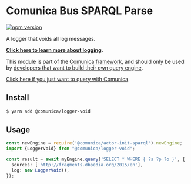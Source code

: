 # Comunica Bus SPARQL Parse

[![npm version](https://badge.fury.io/js/%40comunica%2Flogger-void.svg)](https://www.npmjs.com/package/@comunica/logger-void)

A logger that voids all log messages.

**[Click here to learn more about logging](https://comunica.dev/docs/modify/advanced/logging/).**

This module is part of the [Comunica framework](https://github.com/comunica/comunica),
and should only be used by [developers that want to build their own query engine](https://comunica.dev/docs/modify/).

[Click here if you just want to query with Comunica](https://comunica.dev/docs/query/).

## Install

```bash
$ yarn add @comunica/logger-void
```

## Usage

```typescript
const newEngine = require('@comunica/actor-init-sparql').newEngine;
import {LoggerVoid} from "@comunica/logger-void";

const result = await myEngine.query('SELECT * WHERE { ?s ?p ?o }', {
  sources: ['http://fragments.dbpedia.org/2015/en'],
  log: new LoggerVoid(),
});
```
